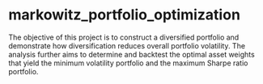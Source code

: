 # markowitz_portfolio_optimization
The objective of this project is to construct a diversified portfolio and demonstrate how diversification reduces overall portfolio volatility. The analysis further aims to determine and backtest the optimal asset weights that yield the minimum volatility portfolio and the maximum Sharpe ratio portfolio.
